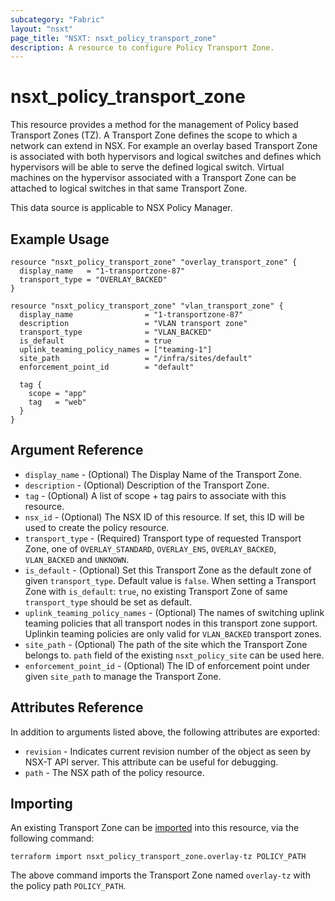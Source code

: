 ```yaml
---
subcategory: "Fabric"
layout: "nsxt"
page_title: "NSXT: nsxt_policy_transport_zone"
description: A resource to configure Policy Transport Zone.
---
```


# nsxt_policy_transport_zone

This resource provides a method for the management of Policy based Transport Zones (TZ). A Transport Zone defines the scope to which a network can extend in NSX. For example an overlay based Transport Zone is associated with both hypervisors and logical switches and defines which hypervisors will be able to serve the defined logical switch. Virtual machines on the hypervisor associated with a Transport Zone can be attached to logical switches in that same Transport Zone.

This data source is applicable to NSX Policy Manager.

## Example Usage

```hcl
resource "nsxt_policy_transport_zone" "overlay_transport_zone" {
  display_name   = "1-transportzone-87"
  transport_type = "OVERLAY_BACKED"
}
```

```hcl
resource "nsxt_policy_transport_zone" "vlan_transport_zone" {
  display_name                = "1-transportzone-87"
  description                 = "VLAN transport zone"
  transport_type              = "VLAN_BACKED"
  is_default                  = true
  uplink_teaming_policy_names = ["teaming-1"]
  site_path                   = "/infra/sites/default"
  enforcement_point_id        = "default"

  tag {
    scope = "app"
    tag   = "web"
  }
}
```

## Argument Reference

* `display_name` - (Optional) The Display Name of the Transport Zone.
* `description` - (Optional) Description of the Transport Zone.
* `tag` - (Optional) A list of scope + tag pairs to associate with this resource.
* `nsx_id` - (Optional) The NSX ID of this resource. If set, this ID will be used to create the policy resource.
* `transport_type` - (Required) Transport type of requested Transport Zone, one of `OVERLAY_STANDARD`, `OVERLAY_ENS`, `OVERLAY_BACKED`, `VLAN_BACKED` and `UNKNOWN`.
* `is_default` - (Optional) Set this Transport Zone as the default zone of given `transport_type`. Default value is `false`. When setting a Transport Zone with `is_default`: `true`, no existing Transport Zone of same `transport_type` should be set as default.
* `uplink_teaming_policy_names` - (Optional) The names of switching uplink teaming policies that all transport nodes in this transport zone support. Uplinkin teaming policies are only valid for `VLAN_BACKED` transport zones. 
* `site_path` - (Optional) The path of the site which the Transport Zone belongs to. `path` field of the existing `nsxt_policy_site` can be used here.
* `enforcement_point_id` - (Optional) The ID of enforcement point under given `site_path` to manage the Transport Zone.

## Attributes Reference

In addition to arguments listed above, the following attributes are exported:

* `revision` - Indicates current revision number of the object as seen by NSX-T API server. This attribute can be useful for debugging.
* `path` - The NSX path of the policy resource.

## Importing

An existing Transport Zone can be [imported][docs-import] into this resource, via the following command:

[docs-import]: https://www.terraform.io/cli/import
```
terraform import nsxt_policy_transport_zone.overlay-tz POLICY_PATH
```
The above command imports the Transport Zone named `overlay-tz` with the policy path `POLICY_PATH`.
